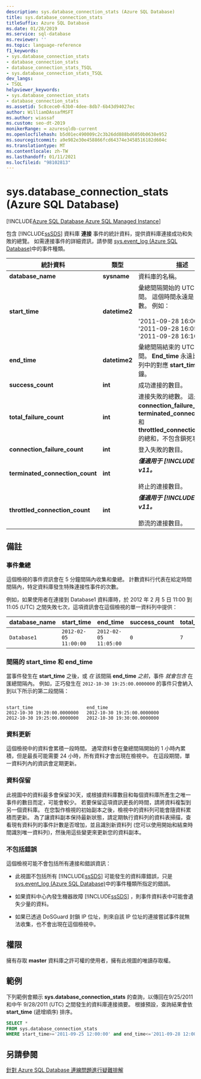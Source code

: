 ```yaml
---
description: sys.database_connection_stats (Azure SQL Database)
title: sys.database_connection_stats
titleSuffix: Azure SQL Database
ms.date: 01/28/2019
ms.service: sql-database
ms.reviewer: ''
ms.topic: language-reference
f1_keywords:
- sys.database_connection_stats
- database_connection_stats
- database_connection_stats_TSQL
- sys.database_connection_stats_TSQL
dev_langs:
- TSQL
helpviewer_keywords:
- sys.database_connection_stats
- database_connection_stats
ms.assetid: 5c8cece0-63b0-4dee-8db7-6b43d94027ec
author: WilliamDAssafMSFT
ms.author: wiassaf
ms.custom: seo-dt-2019
monikerRange: = azuresqldb-current
ms.openlocfilehash: b5d01ec490009c2c3b26dd888bd6050b0638e952
ms.sourcegitcommit: a9e982e30e458866fcd64374e3458516182d604c
ms.translationtype: MT
ms.contentlocale: zh-TW
ms.lasthandoff: 01/11/2021
ms.locfileid: "98102813"
---
```

# <a name="sysdatabase_connection_stats-azure-sql-database"></a>sys.database_connection_stats (Azure SQL Database)

[!INCLUDE[Azure SQL Database Azure SQL Managed Instance](../../includes/applies-to-version/asdb-asdbmi.md)]

  包含 [!INCLUDE[ssSDS](../../includes/sssds-md.md)] 資料庫 **連接** 事件的統計資料，提供資料庫連接成功和失敗的總覽。 如需連接事件的詳細資訊，請參閱 [sys.event_log &#40;Azure SQL Database&#41;](../../relational-databases/system-catalog-views/sys-event-log-azure-sql-database.md)中的事件種類。  
  
|統計資料|類型|描述|  
|---------------|----------|-----------------|  
|**database_name**|**sysname**|資料庫的名稱。|  
|**start_time**|**datetime2**|彙總間隔開始的 UTC 日期和時間。 這個時間永遠是 5 分鐘的倍數。 例如：<br /><br /> '2011-09-28 16:00:00'<br />'2011-09-28 16:05:00'<br />'2011-09-28 16:10:00'|  
|**end_time**|**datetime2**|彙總間隔結束的 UTC 日期和時間。 **End_time** 永遠比相同資料列中的對應 **start_time** 晚5分鐘。|  
|**success_count**|**int**|成功連接的數目。|  
|**total_failure_count**|**int**|連接失敗的總數。 這是 **connection_failure_count**、 **terminated_connection_count** 和 **throttled_connection_count** 的總和，不包含鎖死事件。|  
|**connection_failure_count**|**int**|登入失敗的數目。|  
|**terminated_connection_count**|**int**|**_僅適用于 [!INCLUDE[ssSDSfull](../../includes/sssdsfull-md.md)] v11。_**<br /><br /> 終止的連接數目。|  
|**throttled_connection_count**|**int**|**_僅適用于 [!INCLUDE[ssSDSfull](../../includes/sssdsfull-md.md)] v11。_**<br /><br /> 節流的連接數目。|  
  
## <a name="remarks"></a>備註  
  
### <a name="event-aggregation"></a>事件彙總

 這個檢視的事件資訊會在 5 分鐘間隔內收集和彙總。 計數資料行代表在給定時間間隔內，特定資料庫發生特殊連接性事件的次數。  
  
 例如，如果使用者在連接到 Database1 資料庫時，於 2012 年 2 月 5 日 11:00 到 11:05 (UTC) 之間失敗七次，這項資訊會在這個檢視的單一資料列中提供：  
  
|**database_name**|**start_time**|**end_time**|**success_count**|**total_failure_count**|**connection_failure_count**|**terminated_connection_count**|**throttled_connection_count**|  
|------------------------|---------------------|-------------------|------------------------|-------------------------------|------------------------------------|---------------------------------------|--------------------------------------|  
|`Database1`|`2012-02-05 11:00:00`|`2012-02-05 11:05:00`|`0`|`7`|`7`|`0`|`0`|  
  
### <a name="interval-start_time-and-end_time"></a>間隔的 start_time 和 end_time

 當事件發生在 **start_time** 之後，或 _在_ 該間隔 **end_time** _之前_，事件 *就會包含* 在匯總間隔內。 例如，正巧發生在 `2012-10-30 19:25:00.0000000` 的事件只會納入到以下所示的第二段間隔：  
  
```  
  
start_time                    end_time  
2012-10-30 19:20:00.0000000   2012-10-30 19:25:00.0000000  
2012-10-30 19:25:00.0000000   2012-10-30 19:30:00.0000000  
```  
  
### <a name="data-updates"></a>資料更新

 這個檢視中的資料會累積一段時間。 通常資料會在彙總間隔開始的 1 小時內累積，但是最長可能需要 24 小時，所有資料才會出現在檢視中。 在這段期間，單一資料列內的資訊會定期更新。  
  
### <a name="data-retention"></a>資料保留

 此視圖中的資料最多會保留30天，或根據資料庫數目和每個資料庫所產生之唯一事件的數目而定，可能會較少。 若要保留這項資訊更長的時間，請將資料複製到另一個資料庫。 在您製作檢視的初始副本之後，檢視中的資料列可能會隨資料累積而更新。 為了讓資料副本保持最新狀態，請定期執行資料列的資料表掃描，查看現有資料列的事件計數是否增加，並且識別新資料列 (您可以使用開始和結束時間識別唯一資料列)，然後用這些變更來更新您的資料副本。  
  
### <a name="errors-not-included"></a>不包括錯誤

 這個檢視可能不會包括所有連接和錯誤資訊：  
  
- 此視圖不包括所有 [!INCLUDE[ssSDS](../../includes/sssds-md.md)] 可能發生的資料庫錯誤，只是 [sys.event_log &#40;Azure SQL Database&#41;](../../relational-databases/system-catalog-views/sys-event-log-azure-sql-database.md)中的事件種類所指定的錯誤。  
  
- 如果資料中心內發生機器故障 [!INCLUDE[ssSDS](../../includes/sssds-md.md)] ，則事件資料表中可能會遺失少量的資料。  
  
- 如果已透過 DoSGuard 封鎖 IP 位址，則來自該 IP 位址的連接嘗試事件就無法收集，也不會出現在這個檢視中。  
  
## <a name="permissions"></a>權限

 擁有存取 **master** 資料庫之許可權的使用者，擁有此視圖的唯讀存取權。  
  
## <a name="example"></a>範例

 下列範例會顯示 **sys.database_connection_stats** 的查詢，以傳回在9/25/2011 和中午 9/28/2011 (UTC) 之間發生的資料庫連接摘要。 根據預設，查詢結果會依 **start_time** (遞增順序) 排序。  
  
```sql
SELECT *  
FROM sys.database_connection_stats
WHERE start_time>='2011-09-25 12:00:00' and end_time<='2011-09-28 12:00:00';  
```  

## <a name="see-also"></a>另請參閱

 [針對 Azure SQL Database 連線問題進行疑難排解](/azure/sql-database/sql-database-troubleshoot-common-connection-issues)  
  
  
